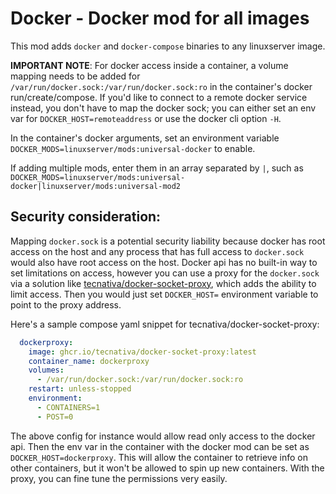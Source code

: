 # Docker - Docker mod for all images

This mod adds `docker` and `docker-compose` binaries to any linuxserver image.

**IMPORTANT NOTE**: For docker access inside a container, a volume mapping needs to be added for `/var/run/docker.sock:/var/run/docker.sock:ro` in the container's docker run/create/compose. If you'd like to connect to a remote docker service instead, you don't have to map the docker sock; you can either set an env var for `DOCKER_HOST=remoteaddress` or use the docker cli option `-H`.

In the container's docker arguments, set an environment variable `DOCKER_MODS=linuxserver/mods:universal-docker` to enable.

If adding multiple mods, enter them in an array separated by `|`, such as `DOCKER_MODS=linuxserver/mods:universal-docker|linuxserver/mods:universal-mod2`

## Security consideration:

Mapping `docker.sock` is a potential security liability because docker has root access on the host and any process that has full access to `docker.sock` would also have root access on the host. Docker api has no built-in way to set limitations on access, however you can use a proxy for the `docker.sock` via a solution like [tecnativa/docker-socket-proxy](https://hub.docker.com/r/tecnativa/docker-socket-proxy), which adds the ability to limit access. Then you would just set `DOCKER_HOST=` environment variable to point to the proxy address.

Here's a sample compose yaml snippet for tecnativa/docker-socket-proxy:
```yaml
  dockerproxy:
    image: ghcr.io/tecnativa/docker-socket-proxy:latest
    container_name: dockerproxy
    volumes:
      - /var/run/docker.sock:/var/run/docker.sock:ro
    restart: unless-stopped
    environment:
      - CONTAINERS=1
      - POST=0
```
The above config for instance would allow read only access to the docker api. Then the env var in the container with the docker mod can be set as `DOCKER_HOST=dockerproxy`. This will allow the container to retrieve info on other containers, but it won't be allowed to spin up new containers. With the proxy, you can fine tune the permissions very easily.
